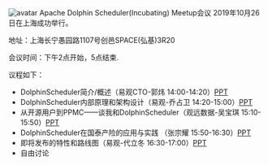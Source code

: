 ![avatar](//img/2019-10-26-user.jpg)
Apache Dolphin Scheduler(Incubating) Meetup会议 2019年10月26日在上海成功举行。

地址：上海长宁愚园路1107号创邑SPACE(弘基)3R20

会议时间：下午2点开始，5点结束.

议程如下：

* DolphinScheduler简介/概述（易观CTO-郭炜 14:00-14:20）[PPT](//file/2019-10-26/DolphinScheduler_guowei.pptx)
* DolphinScheduler内部原理和架构设计（易观-乔占卫 14:20-15:00）[PPT](//file/2019-10-26/DolphinScheduler_qiaozhanwei.pptx)
* 从开源用户到PPMC——谈我和DolphinScheduler（观远数据-吴宝琪 15:10-15:50）[PPT](//file/2019-10-26/Dolphinescheduler_baoqiwu.pptx)
* DolphinScheduler在国泰产险的应用与实践 （张宗耀 15:50-16:30）[PPT](//file/2019-10-26/DolphinScheduler_zhangzongyao.pptx)
* 即将发布的特性和路线图（易观-代立冬 16:30-17:00）[PPT](//file/2019-10-26/DolphinScheduler_dailidong.pptx)
* 自由讨论
